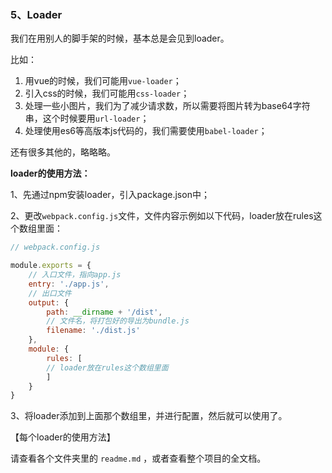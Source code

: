 ﻿<h3>5、Loader</h3>

我们在用别人的脚手架的时候，基本总是会见到loader。

比如：

1. 用vue的时候，我们可能用``vue-loader``；
2. 引入css的时候，我们可能用``css-loader``；
3. 处理一些小图片，我们为了减少请求数，所以需要将图片转为base64字符串，这个时候要用``url-loader``；
4. 处理使用es6等高版本js代码的，我们需要使用``babel-loader``；

还有很多其他的，略略略。

<b>loader的使用方法：</b>

1、先通过npm安装loader，引入package.json中；

2、更改``webpack.config.js``文件，文件内容示例如以下代码，loader放在rules这个数组里面：

```javascript
// webpack.config.js

module.exports = {
    // 入口文件，指向app.js
    entry: './app.js',
    // 出口文件
    output: {
        path: __dirname + '/dist',
        // 文件名，将打包好的导出为bundle.js
        filename: './dist.js'
    },
    module: {
        rules: [
        // loader放在rules这个数组里面
        ]
    }
}
```

3、将loader添加到上面那个数组里，并进行配置，然后就可以使用了。


【每个loader的使用方法】

请查看各个文件夹里的 ``readme.md`` ，或者查看整个项目的全文档。